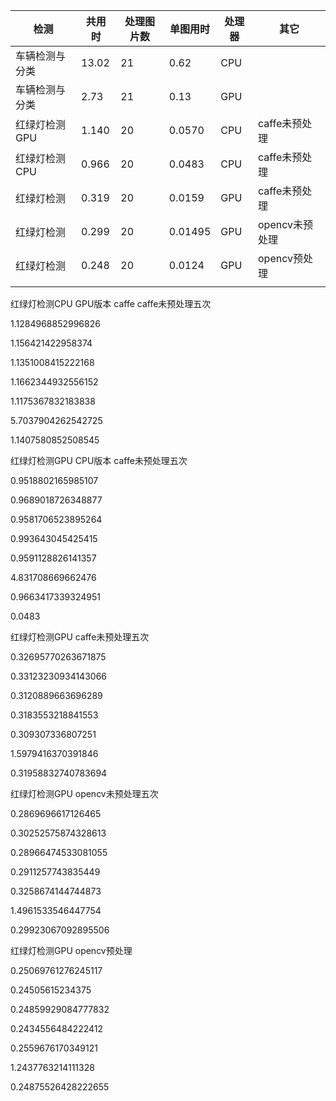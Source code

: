 | 检测           | 共用时 | 处理图片数 | 单图用时 | 处理器 | 其它           |
| -------------- | ------ | ---------- | -------- | ------ | -------------- |
| 车辆检测与分类 | 13.02  | 21         | 0.62     | CPU    |                |
| 车辆检测与分类 | 2.73   | 21         | 0.13     | GPU    |                |
| 红绿灯检测GPU  | 1.140  | 20         | 0.0570   | CPU    | caffe未预处理  |
| 红绿灯检测CPU  | 0.966  | 20         | 0.0483   | CPU    | caffe未预处理  |
| 红绿灯检测     | 0.319  | 20         | 0.0159   | GPU    | caffe未预处理  |
| 红绿灯检测     | 0.299  | 20         | 0.01495  | GPU    | opencv未预处理 |
| 红绿灯检测     | 0.248  | 20         | 0.0124   | GPU    | opencv预处理   |
|                |        |            |          |        |                |

红绿灯检测CPU GPU版本 caffe caffe未预处理五次

1.1284968852996826

1.156421422958374

1.1351008415222168

1.1662344932556152

1.1175367832183838

5.7037904262542725

1.1407580852508545

红绿灯检测GPU CPU版本 caffe未预处理五次

0.9518802165985107

0.9689018726348877

0.9581706523895264

0.993643045425415

0.9591128826141357

4.831708669662476

0.9663417339324951

0.0483

红绿灯检测GPU caffe未预处理五次

0.32695770263671875  

0.33123230934143066

0.3120889663696289

0.3183553218841553

0.309307336807251

1.5979416370391846

0.31958832740783694

红绿灯检测GPU opencv未预处理五次

0.2869696617126465

0.30252575874328613

0.28966474533081055

0.2911257743835449

0.3258674144744873

1.4961533546447754

0.29923067092895506

红绿灯检测GPU opencv预处理

0.25069761276245117

0.24505615234375

0.24859929084777832

0.2434556484222412

0.2559676170349121

1.2437763214111328

0.24875526428222655
